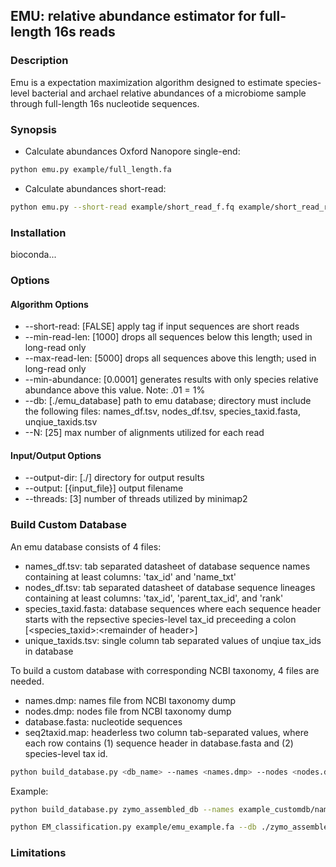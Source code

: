 ## EMU: relative abundance estimator for full-length 16s reads


### Description

Emu is a expectation maximization algorithm designed to estimate species-level bacterial and archael relative abundances of a microbiome sample through full-length 16s nucleotide sequences.

### Synopsis

- Calculate abundances Oxford Nanopore single-end:
```bash
python emu.py example/full_length.fa
```
- Calculate abundances short-read:
```bash
python emu.py --short-read example/short_read_f.fq example/short_read_r.fq
```

### Installation

bioconda...


### Options

#### Algorithm Options

* --short-read: [FALSE] apply tag if input sequences are short reads
* --min-read-len: [1000] drops all sequences below this length; used in long-read only
* --max-read-len: [5000] drops all sequences above this length; used in long-read only
* --min-abundance: [0.0001] generates results with only species relative abundance above this value. Note: .01 = 1%
* --db: [./emu_database] path to emu database; directory must include the following files: names_df.tsv, nodes_df.tsv, species_taxid.fasta, unqiue_taxids.tsv
* --N: [25] max number of alignments utilized for each read

#### Input/Output Options

* --output-dir: [./] directory for output results
* --output: [{input_file}] output filename 
* --threads: [3] number of threads utilized by minimap2


### Build Custom Database

An emu database consists of 4 files:

- names_df.tsv: tab separated datasheet of database sequence names containing at least columns: 'tax_id' and 'name_txt'
- nodes_df.tsv: tab separated datasheet of database sequence lineages containing at least columns: 'tax_id', 'parent_tax_id', and 'rank'
- species_taxid.fasta: database sequences where each sequence header starts with the repsective species-level tax_id preceeding a colon [\<species_taxid>:\<remainder of header>]
- unique_taxids.tsv: single column tab separated values of unqiue tax_ids in database

To build a custom database with corresponding NCBI taxonomy, 4 files are needed.

- names.dmp: names file from NCBI taxonomy dump
- nodes.dmp: nodes file from NCBI taxonomy dump
- database.fasta: nucleotide sequences
- seq2taxid.map: headerless two column tab-separated values, where each row contains (1) sequence header in database.fasta and (2) species-level tax id.

```bash
python build_database.py <db_name> --names <names.dmp> --nodes <nodes.dmp> --sequences <database.fasta> --seq2tax <seq2taxid.map>
```

Example:

```bash
python build_database.py zymo_assembled_db --names example_customdb/names.dmp --nodes example_customdb/nodes.dmp --sequences ./example_customdb/zymo_assembled.fasta --seq2tax ./example_customdb/zymo_assembled_seq2tax.map
```

```bash
python EM_classification.py example/emu_example.fa --db ./zymo_assembled_db
```


### Limitations




